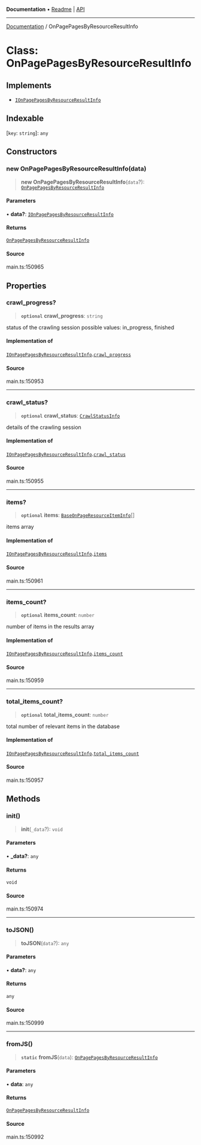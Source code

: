 **Documentation** • [Readme](../README.md) \| [API](../globals.md)

***

[Documentation](../README.md) / OnPagePagesByResourceResultInfo

# Class: OnPagePagesByResourceResultInfo

## Implements

- [`IOnPagePagesByResourceResultInfo`](../interfaces/IOnPagePagesByResourceResultInfo.md)

## Indexable

 \[`key`: `string`\]: `any`

## Constructors

### new OnPagePagesByResourceResultInfo(data)

> **new OnPagePagesByResourceResultInfo**(`data`?): [`OnPagePagesByResourceResultInfo`](OnPagePagesByResourceResultInfo.md)

#### Parameters

• **data?**: [`IOnPagePagesByResourceResultInfo`](../interfaces/IOnPagePagesByResourceResultInfo.md)

#### Returns

[`OnPagePagesByResourceResultInfo`](OnPagePagesByResourceResultInfo.md)

#### Source

main.ts:150965

## Properties

### crawl\_progress?

> **`optional`** **crawl\_progress**: `string`

status of the crawling session
possible values: in_progress, finished

#### Implementation of

[`IOnPagePagesByResourceResultInfo`](../interfaces/IOnPagePagesByResourceResultInfo.md).[`crawl_progress`](../interfaces/IOnPagePagesByResourceResultInfo.md#crawl_progress)

#### Source

main.ts:150953

***

### crawl\_status?

> **`optional`** **crawl\_status**: [`CrawlStatusInfo`](CrawlStatusInfo.md)

details of the crawling session

#### Implementation of

[`IOnPagePagesByResourceResultInfo`](../interfaces/IOnPagePagesByResourceResultInfo.md).[`crawl_status`](../interfaces/IOnPagePagesByResourceResultInfo.md#crawl_status)

#### Source

main.ts:150955

***

### items?

> **`optional`** **items**: [`BaseOnPageResourceItemInfo`](BaseOnPageResourceItemInfo.md)[]

items array

#### Implementation of

[`IOnPagePagesByResourceResultInfo`](../interfaces/IOnPagePagesByResourceResultInfo.md).[`items`](../interfaces/IOnPagePagesByResourceResultInfo.md#items)

#### Source

main.ts:150961

***

### items\_count?

> **`optional`** **items\_count**: `number`

number of items in the results array

#### Implementation of

[`IOnPagePagesByResourceResultInfo`](../interfaces/IOnPagePagesByResourceResultInfo.md).[`items_count`](../interfaces/IOnPagePagesByResourceResultInfo.md#items_count)

#### Source

main.ts:150959

***

### total\_items\_count?

> **`optional`** **total\_items\_count**: `number`

total number of relevant items in the database

#### Implementation of

[`IOnPagePagesByResourceResultInfo`](../interfaces/IOnPagePagesByResourceResultInfo.md).[`total_items_count`](../interfaces/IOnPagePagesByResourceResultInfo.md#total_items_count)

#### Source

main.ts:150957

## Methods

### init()

> **init**(`_data`?): `void`

#### Parameters

• **\_data?**: `any`

#### Returns

`void`

#### Source

main.ts:150974

***

### toJSON()

> **toJSON**(`data`?): `any`

#### Parameters

• **data?**: `any`

#### Returns

`any`

#### Source

main.ts:150999

***

### fromJS()

> **`static`** **fromJS**(`data`): [`OnPagePagesByResourceResultInfo`](OnPagePagesByResourceResultInfo.md)

#### Parameters

• **data**: `any`

#### Returns

[`OnPagePagesByResourceResultInfo`](OnPagePagesByResourceResultInfo.md)

#### Source

main.ts:150992
